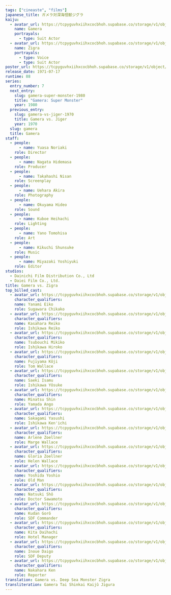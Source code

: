 ```yaml
---
tags: ["cineaste", "films"]
japanese_title: ガメラ対深海怪獣ジグラ
kaiju:
  - avatar_url: https://tcpyguvhxiihxcocbhoh.supabase.co/storage/v1/object/public/godzilla-cineaste-public/content/films/gamera-vs-zigra-1971/kaiju-avatars/02592.jpg
    name: Gamera
    portrayals:
      - type: Suit Actor
  - avatar_url: https://tcpyguvhxiihxcocbhoh.supabase.co/storage/v1/object/public/godzilla-cineaste-public/content/films/gamera-vs-zigra-1971/kaiju-avatars/02504.jpg
    name: Zigra
    portrayals:
      - type: Voice
      - type: Suit Actor
poster_url: https://tcpyguvhxiihxcocbhoh.supabase.co/storage/v1/object/public/godzilla-cineaste-public/content/films/gamera-vs-zigra-1971/posters/gamera-vs-zigra-1971.jpg
release_date: 1971-07-17
runtime: 88
series:
  entry_number: 7
  next_entry:
    slug: gamera-super-monster-1980
    title: "Gamera: Super Monster"
    year: 1980
  previous_entry:
    slug: gamera-vs-jiger-1970
    title: Gamera vs. Jiger
    year: 1970
  slug: gamera
  title: Gamera
staff:
  - people:
      - name: Yuasa Noriaki
    role: Director
  - people:
      - name: Nagata Hidemasa
    role: Producer
  - people:
      - name: Takahashi Nisan
    role: Screenplay
  - people:
      - name: Uehara Akira
    role: Photography
  - people:
      - name: Okuyama Hideo
    role: Sound
  - people:
      - name: Kuboe Heihachi
    role: Lighting
  - people:
      - name: Yano Tomohisa
    role: Art
  - people:
      - name: Kikuchi Shunsuke
    role: Music
  - people:
      - name: Miyazaki Yoshiyuki
    role: Editor
studios:
  - Dainichi Film Distribution Co., Ltd
  - Daiei Film Co., Ltd.
title: Gamera vs. Zigra
top_billed_cast:
  - avatar_url: https://tcpyguvhxiihxcocbhoh.supabase.co/storage/v1/object/public/godzilla-cineaste-public/content/films/gamera-vs-zigra-1971/cast-avatars/eiko-yanami-0.jpg
    character_qualifiers:
    name: Yanami Eiko
    role: Sugawara Chikako
  - avatar_url: https://tcpyguvhxiihxcocbhoh.supabase.co/storage/v1/object/public/godzilla-cineaste-public/content/films/gamera-vs-zigra-1971/cast-avatars/reiko-kasahara-0.jpg
    character_qualifiers:
    name: Kasahara Reiko
    role: Ishikawa Reiko
  - avatar_url: https://tcpyguvhxiihxcocbhoh.supabase.co/storage/v1/object/public/godzilla-cineaste-public/content/films/gamera-vs-zigra-1971/cast-avatars/mikiko-tsubouchi-0.jpg
    character_qualifiers:
    name: Tsubouchi Mikiko
    role: Ishikawa Hiroko
  - avatar_url: https://tcpyguvhxiihxcocbhoh.supabase.co/storage/v1/object/public/godzilla-cineaste-public/content/films/gamera-vs-zigra-1971/cast-avatars/koji-fujiyama-0.jpg
    character_qualifiers:
    name: Fujiyama Kôji
    role: Tom Wallace
  - avatar_url: https://tcpyguvhxiihxcocbhoh.supabase.co/storage/v1/object/public/godzilla-cineaste-public/content/films/gamera-vs-zigra-1971/cast-avatars/isamu-saeki-0.jpg
    character_qualifiers:
    name: Saeki Isamu
    role: Ishikawa Yôsuke
  - avatar_url: https://tcpyguvhxiihxcocbhoh.supabase.co/storage/v1/object/public/godzilla-cineaste-public/content/films/gamera-vs-zigra-1971/cast-avatars/shin-minatsu-0.jpg
    character_qualifiers:
    name: Minatsu Shin
    role: Yamada Ango
  - avatar_url: https://tcpyguvhxiihxcocbhoh.supabase.co/storage/v1/object/public/godzilla-cineaste-public/content/films/gamera-vs-zigra-1971/cast-avatars/yasushi-sakagami-0.jpg
    character_qualifiers:
    name: Sakagami Yasushi
    role: Ishikawa Ken'ichi
  - avatar_url: https://tcpyguvhxiihxcocbhoh.supabase.co/storage/v1/object/public/godzilla-cineaste-public/content/films/gamera-vs-zigra-1971/cast-avatars/arlene-zoellner-0.jpg
    character_qualifiers:
    name: Arlene Zoellner
    role: Marge Wallace
  - avatar_url: https://tcpyguvhxiihxcocbhoh.supabase.co/storage/v1/object/public/godzilla-cineaste-public/content/films/gamera-vs-zigra-1971/cast-avatars/gloria-zoellner-0.jpg
    character_qualifiers:
    name: Gloria Zoellner
    role: Helen Wallace
  - avatar_url: https://tcpyguvhxiihxcocbhoh.supabase.co/storage/v1/object/public/godzilla-cineaste-public/content/films/gamera-vs-zigra-1971/cast-avatars/yoshio-yoshida-0.jpg
    character_qualifiers:
    name: Yoshida Yoshio
    role: Old Man
  - avatar_url: https://tcpyguvhxiihxcocbhoh.supabase.co/storage/v1/object/public/godzilla-cineaste-public/content/films/gamera-vs-zigra-1971/cast-avatars/sho-natsuki-0.jpg
    character_qualifiers:
    name: Natsuki Shô
    role: Doctor Sawamoto
  - avatar_url: https://tcpyguvhxiihxcocbhoh.supabase.co/storage/v1/object/public/godzilla-cineaste-public/content/films/gamera-vs-zigra-1971/cast-avatars/goro-kudan-0.jpg
    character_qualifiers:
    name: Kudan Gorô
    role: SDF Commander
  - avatar_url: https://tcpyguvhxiihxcocbhoh.supabase.co/storage/v1/object/public/godzilla-cineaste-public/content/films/gamera-vs-zigra-1971/cast-avatars/daihachi-kita-0.jpg
    character_qualifiers:
    name: Kita Daihachi
    role: Hotel Manager
  - avatar_url: https://tcpyguvhxiihxcocbhoh.supabase.co/storage/v1/object/public/godzilla-cineaste-public/content/films/gamera-vs-zigra-1971/cast-avatars/daigo-inoue-0.jpg
    character_qualifiers:
    name: Inoue Daigo
    role: SDF Deputy
  - avatar_url: https://tcpyguvhxiihxcocbhoh.supabase.co/storage/v1/object/public/godzilla-cineaste-public/content/films/gamera-vs-zigra-1971/cast-avatars/ken-nakahara-0.jpg
    character_qualifiers:
    name: Nakahara Ken
    role: Reporter
translation: Gamera vs. Deep Sea Monster Zigra
transliteration: Gamera Tai Shinkai Kaijû Jigura
---
```

